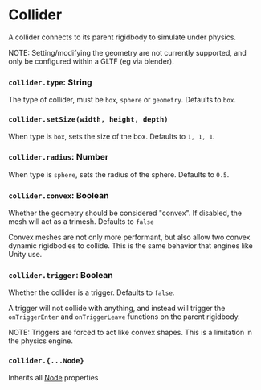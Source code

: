# Collider

A collider connects to its parent rigidbody to simulate under physics.

NOTE: Setting/modifying the geometry are not currently supported, and only be configured within a GLTF (eg via blender).

### `collider.type`: String

The type of collider, must be `box`, `sphere` or `geometry`. Defaults to `box`.

### `collider.setSize(width, height, depth)`

When type is `box`, sets the size of the box. Defaults to `1, 1, 1`.

### `collider.radius`: Number

When type is `sphere`, sets the radius of the sphere. Defaults to `0.5`.

### `collider.convex`: Boolean

Whether the geometry should be considered "convex". If disabled, the mesh will act as a trimesh. Defaults to `false`

Convex meshes are not only more performant, but also allow two convex dynamic rigidbodies to collide. This is the same behavior that engines like Unity use.

### `collider.trigger`: Boolean

Whether the collider is a trigger. Defaults to `false`.

A trigger will not collide with anything, and instead will trigger the `onTriggerEnter` and `onTriggerLeave` functions on the parent rigidbody.

NOTE: Triggers are forced to act like convex shapes. This is a limitation in the physics engine.

### `collider.{...Node}`

Inherits all [Node](/docs/ref/Node.md) properties

